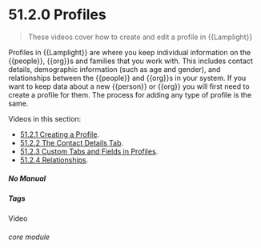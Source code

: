 # 51.2.0 Profiles

> These videos cover how to create and edit a profile in {{Lamplight}}

Profiles in {{Lamplight}} are where you keep individual information on the {{people}}, {{org}}s and families that you work with. This includes contact details, demographic information (such as age and gender), and relationships between the {{people}} and {{org}}s in your system. If you want to keep data about a new {{person}} or {{org}} you will first need to create a profile for them. The process for adding any type of profile is the same.

Videos in this section:

- [51.2.1 Creating a Profile](/help/index/p/51.2.1).
- [51.2.2 The Contact Details Tab](/help/index/p/52.2.2).
- [51.2.3 Custom Tabs and Fields in Profiles](/help/index/p/51.2.3).
- [51.2.4 Relationships](/help/index/p/51.2.4).


##### No Manual

##### Tags
Video

###### core module
